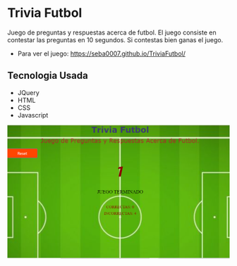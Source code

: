 # Trivia Futbol
Juego de preguntas y respuestas acerca de futbol. El juego consiste en contestar las preguntas en 10 segundos. Si contestas bien ganas el juego.

- Para ver el juego: https://seba0007.github.io/TriviaFutbol/

## Tecnologia Usada
- JQuery
- HTML
- CSS
- Javascript

![Image description](assets/images/trivia-futbol.PNG)